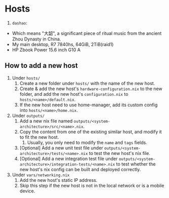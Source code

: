 # Hosts

1. `dashao`: 
  - Which means "大韶", a significant piece of ritual music from the ancient Zhou Dynasty in China.
  - My main desktop, R7 7840hs, 64GiB, 2TiB(raid1)
  - HP Zbook Power 15.6 inch G10 A

## How to add a new host

1. Under `hosts/`
   1. Create a new folder under `hosts/` with the name of the new host.
   2. Create & add the new host's `hardware-configuration.nix` to the new folder, and add the new
      host's `configuration.nix` to `hosts/<name>/default.nix`.
   3. If the new host need to use home-manager, add its custom config into `hosts/<name>/home.nix`.
1. Under `outputs/`
   1. Add a new nix file named `outputs/<system-architecture>/src/<name>.nix`.
   2. Copy the content from one of the existing similar host, and modify it to fit the new host.
      1. Usually, you only need to modify the `name` and `tags` fields.
   3. [Optional] Add a new unit test file under `outputs/<system-architecture>/tests/<name>.nix` to
      test the new host's nix file.
   4. [Optional] Add a new integration test file under
      `outputs/<system-architecture>/integration-tests/<name>.nix` to test whether the new host's
      nix config can be built and deployed correctly.
1. Under `vars/networking.nix`
   1. Add the new host's static IP address.
   1. Skip this step if the new host is not in the local network or is a mobile device.

